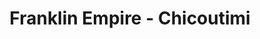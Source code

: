 ---
title: "Franklin Empire - Chicoutimi"
url: /saguenay/franklin-empire-chicoutimi/
shop: electrical
---